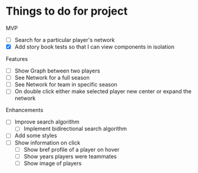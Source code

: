 # Things to do for project

MVP
- [ ] Search for a particular player's network
- [x] Add story book tests so that I can view components in isolation 

Features
- [ ] Show Graph between two players
- [ ] See Network for a full season
- [ ] See Network for team in specific season
- [ ] On double click either make selected player new center or expand the network

Enhancements
- [ ] Improve search algorithm
    - [ ] Implement bidirectional search algorithm
- [ ] Add some styles
- [ ] Show information on click
    - [ ] Show bref profile of a player on hover
    - [ ] Show years players were teammates
    - [ ] Show image of players
